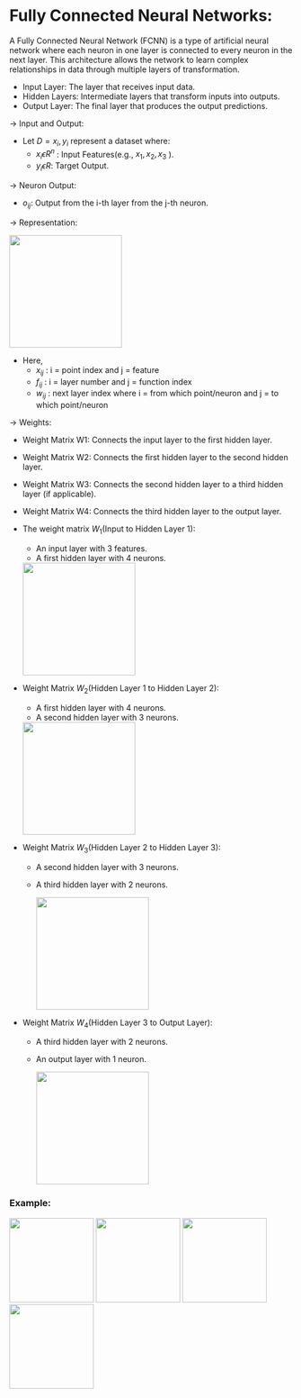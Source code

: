 # Fully Connected Neural Networks:

A Fully Connected Neural Network (FCNN) is a type of artificial neural network where each neuron in one layer is connected to every neuron in the next layer. This architecture allows the network to learn complex relationships in data through multiple layers of transformation.

- Input Layer: The layer that receives input data.
- Hidden Layers: Intermediate layers that transform inputs into outputs.
- Output Layer: The final layer that produces the output predictions.

-> Input and Output:
- Let $D = {x_i,y_i}$ represent a dataset where:
   - $x_i\epsilon R^n$ : Input Features(e.g., $x_1,x_2,x_3$ ).
   - $y_i\epsilon R$: Target Output.
     
-> Neuron Output:
- $o_{ij}$: Output from the i-th layer from the j-th neuron.

-> Representation: 

<img src = "https://github.com/user-attachments/assets/b5871741-38c8-4ea0-b48e-6d4d46cd09a8" width = "200"/>

- Here, 
  - $x_{ij}$ : i = point index and j = feature
  - $f_{ij}$ : i = layer number and j = function index
  - $w_{ij}$ : next layer index where i = from which point/neuron and j = to which point/neuron
               
-> Weights: 
- Weight Matrix W1: Connects the input layer to the first hidden layer.
- Weight Matrix W2: Connects the first hidden layer to the second hidden layer.
- Weight Matrix W3: Connects the second hidden layer to a third hidden layer (if applicable).
- Weight Matrix W4: Connects the third hidden layer to the output layer.

- The weight matrix $W_1$(Input to Hidden Layer 1):
     
     - An input layer with 3 features.
     - A first hidden layer with 4 neurons.
   
   <img src = "https://github.com/user-attachments/assets/fd3842da-5c53-4728-8762-efd756240b89" width = "200" />

- Weight Matrix $W_2$(Hidden Layer 1 to Hidden Layer 2):
  
    - A first hidden layer with 4 neurons.
    - A second hidden layer with 3 neurons.
  
  <img src = "https://github.com/user-attachments/assets/37e78616-6947-4782-837f-d0d93d81bc86" width = "200" />

- Weight Matrix $W_3$(Hidden Layer 2 to Hidden Layer 3):
  
   - A second hidden layer with 3 neurons.
   - A third hidden layer with 2 neurons.
 
     <img src = "https://github.com/user-attachments/assets/1e656e7b-22f4-445e-a752-8fee375b84ba" width = "200" />

- Weight Matrix $W_4$(Hidden Layer 3 to Output Layer):

   - A third hidden layer with 2 neurons.
   - An output layer with 1 neuron.

     <img src = "https://github.com/user-attachments/assets/3fcbc149-350b-4f72-a89c-36cc0a4d8c9f" width = "200" />

### Example:

<img src = "https://github.com/user-attachments/assets/5fd71c71-eca2-4ce3-8f1d-46e80409eeb4" width = "150"/> 

<img src = "https://github.com/user-attachments/assets/9ce68178-d213-4e14-a2fb-1c0fc3c16ef3" width = "150" /> 

<img src = "https://github.com/user-attachments/assets/9ab14624-2eda-49ce-956d-b51fc91f5a8d" width = "150" />

<img src = "https://github.com/user-attachments/assets/f189c39f-8304-48d0-8101-9fd88ba7b9e0" width = "150"/>








  
  

  
